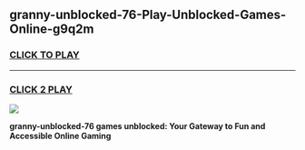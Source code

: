 
## granny-unblocked-76-Play-Unblocked-Games-Online-g9q2m
<h3>
<a href="https://premium76.site?title=granny-unblocked-76&ref=25A">CLICK TO PLAY</a></h3>
<hr>

<h3>
<a href="https://premium76.site?title=granny-unblocked-76&ref=25A">CLICK 2 PLAY</a>
  
</h3>

<a href="https://premium76.site?title=granny-unblocked-76&ref=25A"><img src="https://clearcache.store/games.png"></a>


**granny-unblocked-76 games unblocked: Your Gateway to Fun and Accessible Online Gaming**
